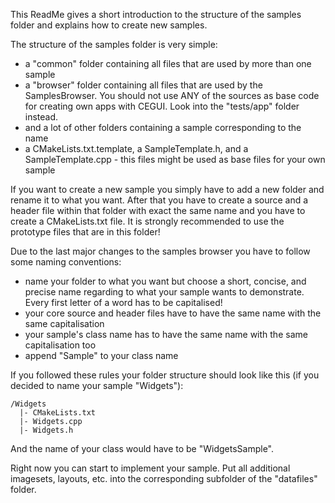 This ReadMe gives a short introduction to the structure of the samples folder and explains how to create new samples.

The structure of the samples folder is very simple:   
- a "common" folder containing all files that are used by more than one sample  
- a "browser" folder containing all files that are used by the SamplesBrowser. You should not use    ANY of the sources as base code for creating own apps with CEGUI. Look into the "tests/app" folder instead.   
- and a lot of other folders containing a sample corresponding to the name   
- a CMakeLists.txt.template, a SampleTemplate.h, and a SampleTemplate.cpp - this files might be used as base files for your own sample   

If you want to create a new sample you simply have to add a new folder and rename it to what you want.
After that you have to create a source and a header file within that folder with exact the same name and you have to create a CMakeLists.txt file.
It is strongly recommended to use the prototype files that are in this folder!

Due to the last major changes to the samples browser you have to follow some naming conventions:
- name your folder to what you want but choose a short, concise, and precise name regarding to what your sample wants to demonstrate. Every first letter of a word has to be capitalised!
- your core source and header files have to have the same name with the same capitalisation
- your sample's class name has to have the same name with the same capitalisation too
- append "Sample" to your class name

If you followed these rules your folder structure should look like this (if you decided to name your sample "Widgets"):
```
/Widgets
  |- CMakeLists.txt
  |- Widgets.cpp
  |- Widgets.h
```
And the name of your class would have to be "WidgetsSample".

Right now you can start to implement your sample. Put all additional imagesets, layouts, etc. into the corresponding subfolder of the "datafiles" folder.